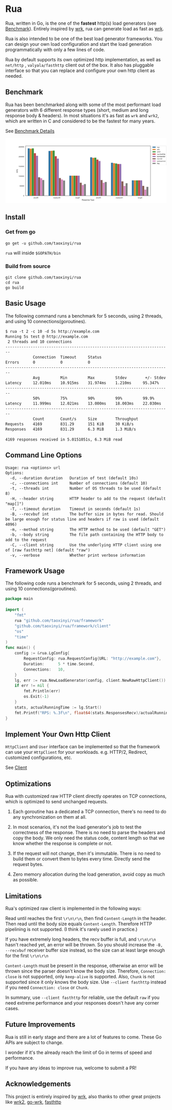 # Rua

Rua, written in Go, is the one of the **fastest** http(s) load generators (see [Benchmark](##benchmark)). Entirely inspired by [wrk](https://github.com/wg/wrk), rua can generate load as fast as [wrk](https://github.com/wg/wrk).

Rua is also intended to be one of the best load generator frameworks. You can design your own load configuration and start the load generation programmatically with only a few lines of code.

Rua by default supports its own optimized http implementation, as well as `net/http` , `valyala/fasthttp` client out of the box. It also has pluggable interface so that you can replace and configure your own http client as needed.

## Benchmark

Rua has been benchmarked along with some of the most performant load generators with 6 different response types (short, medium and long response body & headers). In most situations it's as fast as `wrk` and `wrk2`, which are written in C and considered to be the fastest for many years.

See [Benchmark Details](benchmark)

![RPS](benchmark/result/out_rps.png)

## Install

### Get from go

```shell
go get -u github.com/taoxinyi/rua
```

`rua` will inside `$GOPATH/bin`

### Build from source

```shell
git clone github.com/taoxinyi/rua
cd rua
go build
```

## Basic Usage

The following command runs a benchmark for 5 seconds, using 2 threads, and using 10 connections(goroutines).

```
$ rua -t 2 -c 10 -d 5s http://example.com
Running 5s test @ http://example.com
 2 threads and 10 connections
------------------------------------------------------------------------
            Connection  Timeout     Status       
Errors      0           0           0           
------------------------------------------------------------------------
            Avg         Min         Max         Stdev        +/- Stdev    
Latency     12.010ms    10.915ms    31.974ms    1.210ms     95.347%     
------------------------------------------------------------------------
            50%         75%         90%         99%         99.9%        
Latency     11.999ms    12.021ms    13.000ms    18.003ms    22.030ms    
------------------------------------------------------------------------
            Count       Count/s     Size        Throughput   
Requests    4169        831.29      151 KiB     30 KiB/s    
Responses   4169        831.29      6.3 MiB     1.3 MiB/s   

4169 responses received in 5.0151051s, 6.3 MiB read
```

## Command Line Options

```
Usage: rua <options> url
Options:
  -d, --duration duration   Duration of test (default 10s)
  -c, --connections int     Number of connections (default 10)
  -t, --threads int         Number of OS threads to be used (default 8)
  -H, --header string       HTTP header to add to the request (default "map[]")
  -T, --timeout duration    Timeout in seconds (default 1s)
  -B, --recvbuf int         The buffer size in bytes for read. Should be large enough for status line and headers if raw is used (default 4096)
  -m, --method string       The HTTP method to be used (default "GET")
  -b, --body string         The file path containing the HTTP body to add to the request
  -C, --client string       Use the underlying HTTP client using one of [raw fasthttp net] (default "raw")
  -v, --verbose             Whether print verbose information
```

## Framework Usage
The following code runs a benchmark for 5 seconds, using 2 threads, and using 10 connections(goroutines).
```go
package main

import (
	"fmt"
	rua "github.com/taoxinyi/rua/framework"
	"github.com/taoxinyi/rua/framework/client"
	"os"
	"time"
)
func main() {
	config := &rua.LgConfig{
		RequestConfig: rua.RequestConfig{URL: "http://example.com"},
		Duration:      5 * time.Second,
		Connections:   10,
	}
	lg, err := rua.NewLoadGenerator(config, client.NewRawHttpClient())
	if err != nil {
		fmt.Println(err)
		os.Exit(-1)
	}
	stats, actualRunningTime := lg.Start()
	fmt.Printf("RPS: %.3f\n", float64(stats.ResponsesRecv)/actualRunningTime.Seconds())
}

```

## Implement Your Own Http Client

`HttpClient` and `User` interface can be implemented so that the framework can use your `HttpClient` for your workloads. e.g. HTTP/2, Redirect, customized configurations, etc.

See [Client](framework/client)

## Optimizations
Rua with customized raw HTTP client directly operates on TCP connections, which is optimized to send unchanged requests.

1. Each goroutine has a dedicated a TCP connection, there's no need to do any synchronization on them at all.

2. In most scenarios, it's not the load generator's job to test the correctness of the response. There is no need to parse the headers and copy the body. We only need the status code, content length so that we know whether the response is complete or not.

3. If the request will not change, then it's immutable. There is no need to build them or convert them to bytes every time. Directly send the request bytes.

4. Zero memory allocation during the load generation, avoid copy as much as possible.

## Limitations

Rua's optimized raw client is implemented in the following ways:

Read until reaches the first `\r\n\r\n`, then find `Content-Length` in the header. Then read until the body size equals `Content-Length`. Therefore HTTP pipelining is not supported. (I think it's rarely used in practice.)

If you have extremely long headers, the recv buffer is full, and `\r\n\r\n` hasn't reached yet, an error will be thrown. So you should increase the `-B, --recvbuf` receiver buffer size instead, so the size can at least large enough for the first `\r\n\r\n`

`Content-Length` must be present in the response, otherwise an error will be thrown since the parser doesn't know the body size. Therefore, `Connection: close` is not supported, only `keep-alive` is supported. Also, `Chunk` is not supported since it only knows the body size. Use `--client fasthttp` instead if you need `Connection: close` or `Chunk`.

In summary, use `--client fasthttp` for reliable, use the default `raw` if you need extreme performance and your responses doesn't have any corner cases.

## Future Improvements

Rua is still in early stage and there are a lot of features to come. These Go APIs are subject to change.

I wonder if it's the already reach the limit of Go in terms of speed and performance. 

If you have any ideas to improve rua, welcome to submit a PR!

## Acknowledgements

This project is entirely inspired by [wrk](https://github.com/wg/wrk), also thanks to other great projects like [wrk2](https://github.com/giltene/wrk2), [go-wrk](https://github.com/tsliwowicz/go-wrk), [fasthttp](https://github.com/valyala/fasthttp)